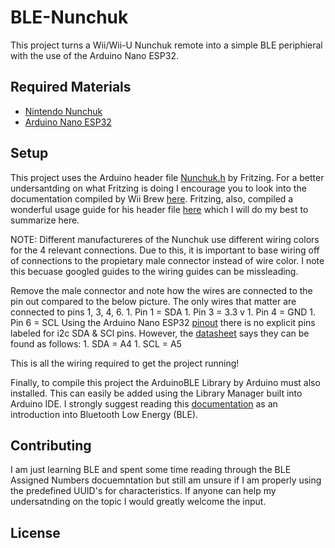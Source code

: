 # BLE-Nunchuk
This project turns a Wii/Wii-U Nunchuk remote into a simple BLE periphieral with the use of the Arduino Nano ESP32.

## Required Materials
- [Nintendo Nunchuk](https://www.nintendo.com/store/products/nunchuk-black-77944/)
- [Arduino Nano ESP32](https://store.arduino.cc/products/nano-esp32 "@embed")

## Setup
 This project uses the Arduino header file [Nunchuk.h](https://github.com/infusion/Fritzing/blob/master/Nunchuk/Nunchuk.h) by Fritzing.  For a better undersantding on what Fritzing is doing I encourage you to look into the documentation compiled by Wii Brew [here](http://wiibrew.org/wiki/Wiimote/Extension_Controllers/Nunchuck).  Fritzing, also, compiled a wonderful usage guide for his header file [here](https://www.xarg.org/2016/12/using-a-wii-nunchuk-with-arduino/) which I will do my best to summarize here.

 NOTE: Different manufactureres of the Nunchuk use different wiring colors for the 4 relevant connections.  Due to this, it is important to base wiring off of connections to the propietary male connector instead of wire color.  I note this becuase googled guides to the wiring guides can be missleading.

 Remove the male connector and note how the wires are connected to the pin out compared to the below picture. <attach-image-here> The only wires that matter are connected to pins 1, 3, 4, 6.
    1. Pin 1 = SDA
    1. Pin 3 = 3.3 v
    1. Pin 4 = GND
    1. Pin 6 = SCL
 Using the Arduino Nano ESP32 [pinout](https://docs.arduino.cc/hardware/nano-esp32) there is no explicit pins labeled for i2c SDA & SCl pins.  However, the [datasheet](https://docs.arduino.cc/resources/datasheets/ABX00083-datasheet.pdf) says they can be found as follows:
    1. SDA = A4
    1. SCL = A5
 
 This is all the wiring required to get the project running!

 Finally, to compile this project the ArduinoBLE Library by Arduino must also installed.  This can easily be added using the Library Manager built into Arduino IDE.  I strongly suggest reading this [documentation](https://www.arduino.cc/reference/en/libraries/arduinoble/) as an introduction into Bluetooth Low Energy (BLE).

 ## Contributing
 I am just learning BLE and spent some time reading through the BLE Assigned Numbers docuemntation but still am unsure if I am properly using the predefined UUID's for characteristics.  If anyone can help my undersatnding on the topic I would greatly welcome the input.

 ## License

 
